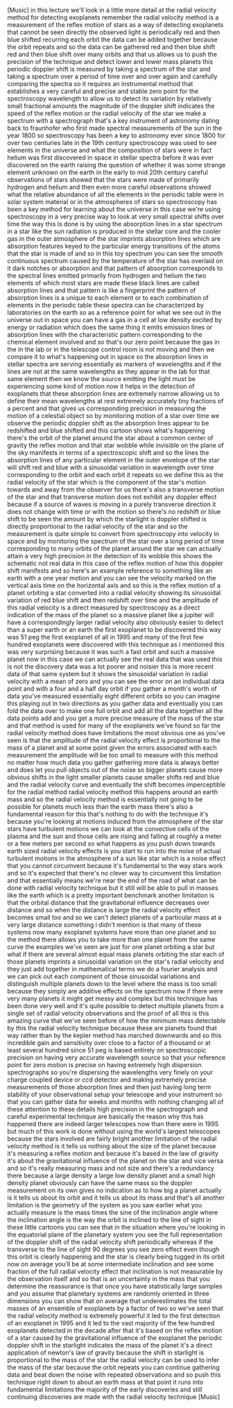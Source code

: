 [Music] in this lecture we'll look in a little more detail at the radial velocity method for detecting exoplanets remember the radial velocity method is a measurement of the reflex motion of stars as a way of detecting exoplanets that cannot be seen directly the observed light is periodically red and then blue shifted recurring each orbit the data can be added together because the orbit repeats and so the data can be gathered red and then blue shift red and then blue shift over many orbits and that us allows us to push the precision of the technique and detect lower and lower mass planets this periodic doppler shift is measured by taking a spectrum of the star and taking a spectrum over a period of time over and over again and carefully comparing the spectra so it requires an instrumental method that establishes a very careful and precise and stable zero point for the spectroscopy wavelength to allow us to detect its variation by relatively small fractional amounts the magnitude of the doppler shift indicates the speed of the reflex motion or the radial velocity of the star we make a spectrum with a spectrograph that's a key instrument of astronomy dating back to fraunhofer who first made spectral measurements of the sun in the year 1800 so spectroscopy has been a key to astronomy ever since 1800 for over two centuries late in the 19th century spectroscopy was used to see elements in the universe and what the composition of stars were in fact helium was first discovered in space in stellar spectra before it was ever discovered on the earth raising the question of whether it was some strange element unknown on the earth in the early to mid 20th century careful observations of stars showed that the stars were made of primarily hydrogen and helium and then even more careful observations showed what the relative abundance of all the elements in the periodic table were in solar system material or in the atmospheres of stars so spectroscopy has been a key method for learning about the universe in this case we're using spectroscopy in a very precise way to look at very small spectral shifts over time the way this is done is by using the absorption lines in a star spectrum in a star like the sun radiation is produced in the stellar core and the cooler gas in the outer atmosphere of the star imprints absorption lines which are absorption features keyed to the particular energy transitions of the atoms that the star is made of and so in this toy spectrum you can see the smooth continuous spectrum caused by the temperature of the star has overlaid on it dark notches or absorption and that pattern of absorption corresponds to the spectral lines emitted primarily from hydrogen and helium the two elements of which most stars are made these black lines are called absorption lines and that pattern is like a fingerprint the pattern of absorption lines is a unique to each element or to each combination of elements in the periodic table these spectra can be characterized by laboratories on the earth so as a reference point for what we see out in the universe out in space you can have a gas in a cell at low density excited by energy or radiation which does the same thing it emits emission lines or absorption lines with the characteristic pattern corresponding to the chemical element involved and so that's our zero point because the gas in the in the lab or in the telescope control room is not moving and then we compare it to what's happening out in space so the absorption lines in stellar spectra are serving essentially as markers of wavelengths and if the lines are not at the same wavelengths as they appear in the lab for that same element then we know the source emitting the light must be experiencing some kind of motion now it helps in the detection of exoplanets that these absorption lines are extremely narrow allowing us to define their mean wavelengths at rest extremely accurately tiny fractions of a percent and that gives us corresponding precision in measuring the motion of a celestial object so by monitoring motion of a star over time we observe the periodic doppler shift as the absorption lines appear to be redshifted and blue shifted and this cartoon shows what's happening there's the orbit of the planet around the star about a common center of gravity the reflex motion and that star wobble while invisible on the plane of the sky manifests in terms of a spectroscopic shift and so the lines the absorption lines of any particular element in the outer envelope of the star will shift red and blue with a sinusoidal variation in wavelength over time corresponding to the orbit and each orbit it repeats so we define this as the radial velocity of the star which is the component of the star's motion towards and away from the observer for us there's also a transverse motion of the star and that transverse motion does not exhibit any doppler effect because if a source of waves is moving in a purely transverse direction it does not change with time or with the motion so there's no redshift or blue shift to be seen the amount by which the starlight is doppler shifted is directly proportional to the radial velocity of the star and so the measurement is quite simple to convert from spectroscopy into velocity in space and by monitoring the spectrum of the star over a long period of time corresponding to many orbits of the planet around the star we can actually attain a very high precision in the detection of its wobble this shows the schematic not real data in this case of the reflex motion of how this doppler shift manifests and so here's an example reference to something like an earth with a one year motion and you can see the velocity marked on the vertical axis time on the horizontal axis and so this is the reflex motion of a planet orbiting a star converted into a radial velocity showing its sinusoidal variation of red blue shift and then redshift over time and the amplitude of this radial velocity is a direct measured by spectroscopy as a direct indication of the mass of the planet so a massive planet like a jupiter will have a correspondingly larger radial velocity also obviously easier to detect than a super earth or an earth the first exoplanet to be discovered this way was 51 peg the first exoplanet of all in 1995 and many of the first few hundred exoplanets were discovered with this technique as i mentioned this was very surprising because it was such a fast orbit and such a massive planet now in this case we can actually see the real data that was used this is not the discovery data was a lot poorer and noisier this is more recent data of that same system but it shows the sinusoidal variation in radial velocity with a mean of zero and you can see the error on an individual data point and with a four and a half day orbit if you gather a month's worth of data you've measured essentially eight different orbits so you can imagine this playing out in two directions as you gather data and eventually you can fold the data over to make one full orbit and add all the data together all the data points add and you get a more precise measure of the mass of the star and that method is used for many of the exoplanets we've found so far the radial velocity method does have limitations the most obvious one as you've seen is that the amplitude of the radial velocity effect is proportional to the mass of a planet and at some point given the errors associated with each measurement the amplitude will be too small to measure with this method no matter how much data you gather gathering more data is always better and does let you pull objects out of the noise so bigger planets cause more obvious shifts in the light smaller planets cause smaller shifts red and blue and the radial velocity curve and eventually the shift becomes imperceptible for the radial method radial velocity method this happens around an earth mass and so the radial velocity method is essentially not going to be possible for planets much less than the earth mass there's also a fundamental reason for this that's nothing to do with the technique it's because you're looking at motions induced from the atmosphere of the star stars have turbulent motions we can look at the convective cells of the plasma and the sun and those cells are rising and falling at roughly a meter or a few meters per second so what happens as you push down towards earth sized radial velocity effects is you start to run into the noise of actual turbulent motions in the atmosphere of a sun like star which is a noise effect that you cannot circumvent because it's fundamental to the way stars work and so it's expected that there's no clever way to circumvent this limitation and that essentially means we're near the end of the road of what can be done with radial velocity technique but it still will be able to pull in masses like the earth which is a pretty important benchmark another limitation is that the orbital distance that the gravitational influence decreases over distance and so when the distance is large the radial velocity effect becomes small too and so we can't detect planets of a particular mass at a very large distance something i didn't mention is that many of these systems now many exoplanet systems have more than one planet and so the method there allows you to take more than one planet from the same curve the examples we've seen are just for one planet orbiting a star but what if there are several almost equal mass planets orbiting the star each of those planets imprints a sinusoidal variation on the star's radial velocity and they just add together in mathematical terms we do a fourier analysis and we can pick out each component of those sinusoidal variations and distinguish multiple planets down to the level where the mass is too small because they simply are additive effects on the spectrum now if there were very many planets it might get messy and complex but this technique has been done very well and it's quite possible to detect multiple planets from a single set of radial velocity observations and the proof of all this is this amazing curve that we've seen before of how the minimum mass detectable by this the radial velocity technique because these are planets found that way rather than by the kepler method has marched downwards and so this incredible gain and sensitivity over close to a factor of a thousand or at least several hundred since 51 peg is based entirely on spectroscopic precision on having very accurate wavelength source so that your reference point for zero motion is precise on having extremely high dispersion spectrographs so you're dispersing the wavelengths very finely on your charge coupled device or ccd detector and making extremely precise measurements of those absorption lines and then just having long term stability of your observational setup your telescope and your instrument so that you can gather data for weeks and months with nothing changing all of these attention to these details high precision in the spectrograph and careful experimental technique are basically the reason why this has happened there are indeed larger telescopes now than there were in 1995 but much of this work is done without using the world's largest telescopes because the stars involved are fairly bright another limitation of the radial velocity method is it tells us nothing about the size of the planet because it's measuring a reflex motion and because it's based in the law of gravity it's about the gravitational influence of the planet on the star and vice versa and so it's really measuring mass and not size and there's a redundancy there because a large density a large low density planet and a small high density planet obviously can have the same mass so the doppler measurement on its own gives no indication as to how big a planet actually is it tells us about its orbit and it tells us about its mass and that's all another limitation is the geometry of the system as you saw earlier what you actually measure is the mass times the sine of the inclination angle where the inclination angle is the way the orbit is inclined to the line of sight in these little cartoons you can see that in the situation where you're looking in the equatorial plane of the planetary system you see the full representation of the doppler shift of the radial velocity shift periodically whereas if the transverse to the line of sight 90 degrees you see zero effect even though this orbit is clearly happening and the star is clearly being tugged in its orbit now on average you'll be at some intermediate inclination and see some fraction of the full radial velocity effect that inclination is not measurable by the observation itself and so that is an uncertainty in the mass that you determine the reassurance is that once you have statistically large samples and you assume that planetary systems are randomly oriented in three dimensions you can show that on average that underestimates the total masses of an ensemble of exoplanets by a factor of two so we've seen that the radial velocity method is extremely powerful it led to the first detection of an exoplanet in 1995 and it led to the vast majority of the few hundred exoplanets detected in the decade after that it's based on the reflex motion of a star caused by the gravitational influence of the exoplanet the periodic doppler shift in the starlight indicates the mass of the planet it's a direct application of newton's law of gravity because the shift in starlight is proportional to the mass of the star the radial velocity can be used to infer the mass of the star because the orbit repeats you can continue gathering data and beat down the noise with repeated observations and so push this technique right down to about an earth mass at that point it runs into fundamental limitations the majority of the early discoveries and still continuing discoveries are made with the radial velocity technique [Music]